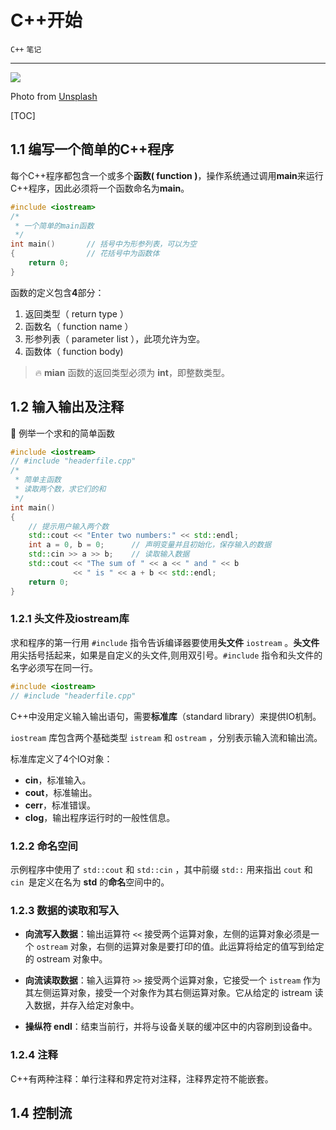 # C++开始

`C++` `笔记`

-----------------

![](C:\file\Typora\C++Primer学习笔记\第一章.assets\todd-diemer-1099291-unsplash-1548680532494.jpg)

Photo from [Unsplash](https://unsplash.com/t/business-work?utm_source=unsplash&utm_medium=referral&utm_content=creditCopyText)



[TOC]



## 1.1  编写一个简单的C++程序

每个C++程序都包含一个或多个**函数( function )**，操作系统通过调用**main**来运行C++程序，因此必须将一个函数命名为**main**。

```c++
#include <iostream>
/*
 * 一个简单的main函数
 */
int main()       // 括号中为形参列表，可以为空
{                // 花括号中为函数体        
    return 0;    
}
```

函数的定义包含**4**部分：

1. 返回类型（ return type ）
2. 函数名（ function name ）
3. 形参列表（ parameter list ），此项允许为空。
4. 函数体（ function body)

> :fire:  **mian** 函数的返回类型必须为 **int**，即整数类型。 

## 1.2  输入输出及注释

:pushpin:  例举一个求和的简单函数

```c++
#include <iostream>
// #include "headerfile.cpp"
/*
 * 简单主函数
 * 读取两个数，求它们的和
 */
int main()
{
    // 提示用户输入两个数
    std::cout << "Enter two numbers:" << std::endl;
    int a = 0, b = 0;      // 声明变量并且初始化，保存输入的数据
    std::cin >> a >> b;    // 读取输入数据
    std::cout << "The sum of " << a << " and " << b
              << " is " << a + b << std::endl;
    return 0;
}
```

### 1.2.1  头文件及iostream库

求和程序的第一行用 `#include` 指令告诉编译器要使用**头文件** `iostream` 。**头文件**用尖括号括起来，如果是自定义的头文件,则用双引号。`#include` 指令和头文件的名字必须写在同一行。

```c++
#include <iostream>
// #include "headerfile.cpp"
```

C++中没用定义输入输出语句，需要**标准库**（standard library）来提供IO机制。

`iostream` 库包含两个基础类型 `istream` 和 `ostream` ，分别表示输入流和输出流。

标准库定义了4个IO对象：

- **cin**，标准输入。
- **cout**，标准输出。
- **cerr**，标准错误。
- **clog**，输出程序运行时的一般性信息。

### 1.2.2  命名空间

示例程序中使用了 `std::cout` 和 `std::cin` ，其中前缀 `std::` 用来指出 `cout` 和 `cin `是定义在名为 **std** 的**命名**空间中的。

### 1.2.3  数据的读取和写入

- **向流写入数据**：输出运算符 `<<` 接受两个运算对象，左侧的运算对象必须是一个 `ostream` 对象，右侧的运算对象是要打印的值。此运算将给定的值写到给定的 ostream 对象中。

- **向流读取数据**：输入运算符 `>>` 接受两个运算对象，它接受一个 `istream` 作为其左侧运算对象，接受一个对象作为其右侧运算对象。它从给定的 istream 读入数据，并存入给定对象中。

-  **操纵符 endl**：结束当前行，并将与设备关联的缓冲区中的内容刷到设备中。

### 1.2.4  注释

C++有两种注释：单行注释和界定符对注释，注释界定符不能嵌套。



## 1.4  控制流

















   















